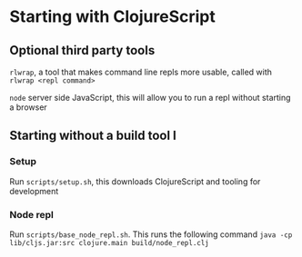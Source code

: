 # Starting with ClojureScript

## Optional third party tools

`rlwrap`, a tool that makes command line repls more usable, called with `rlwrap <repl command>`

`node` server side JavaScript, this will allow you to run a repl without starting a browser

## Starting without a build tool                                                                                I

### Setup

Run `scripts/setup.sh`, this downloads ClojureScript and tooling for development

### Node repl

Run `scripts/base_node_repl.sh`. This runs the following command `java -cp lib/cljs.jar:src clojure.main build/node_repl.clj`
